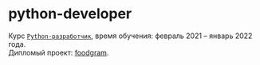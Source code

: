 # python-developer

Курс [`Python-разработчик`](https://practicum.yandex.ru/profile/backend-developer/), время обучения: февраль 2021 – январь  2022 года. </br>
Дипломый проект: [foodgram](https://github.com/dayterr/python-developer/tree/main/16.foodgram-project-react).